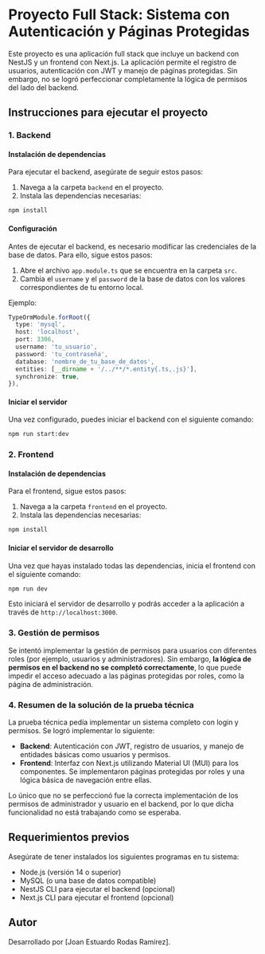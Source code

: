 # Proyecto Full Stack: Sistema con Autenticación y Páginas Protegidas

Este proyecto es una aplicación full stack que incluye un backend con NestJS y un frontend con Next.js. La aplicación permite el registro de usuarios, autenticación con JWT y manejo de páginas protegidas. Sin embargo, no se logró perfeccionar completamente la lógica de permisos del lado del backend.

## Instrucciones para ejecutar el proyecto

### 1. Backend

#### Instalación de dependencias

Para ejecutar el backend, asegúrate de seguir estos pasos:

1. Navega a la carpeta `backend` en el proyecto.
2. Instala las dependencias necesarias:

```bash
npm install
```

#### Configuración

Antes de ejecutar el backend, es necesario modificar las credenciales de la base de datos. Para ello, sigue estos pasos:

1. Abre el archivo `app.module.ts` que se encuentra en la carpeta `src`.
2. Cambia el `username` y el `password` de la base de datos con los valores correspondientes de tu entorno local.

Ejemplo:

```typescript
TypeOrmModule.forRoot({
  type: 'mysql',
  host: 'localhost',
  port: 3306,
  username: 'tu_usuario',
  password: 'tu_contraseña',
  database: 'nombre_de_tu_base_de_datos',
  entities: [__dirname + '/../**/*.entity{.ts,.js}'],
  synchronize: true,
}),
```

#### Iniciar el servidor

Una vez configurado, puedes iniciar el backend con el siguiente comando:

```bash
npm run start:dev
```

### 2. Frontend

#### Instalación de dependencias

Para el frontend, sigue estos pasos:

1. Navega a la carpeta `frontend` en el proyecto.
2. Instala las dependencias necesarias:

```bash
npm install
```

#### Iniciar el servidor de desarrollo

Una vez que hayas instalado todas las dependencias, inicia el frontend con el siguiente comando:

```bash
npm run dev
```

Esto iniciará el servidor de desarrollo y podrás acceder a la aplicación a través de `http://localhost:3000`.

### 3. Gestión de permisos

Se intentó implementar la gestión de permisos para usuarios con diferentes roles (por ejemplo, usuarios y administradores). Sin embargo, **la lógica de permisos en el backend no se completó correctamente**, lo que puede impedir el acceso adecuado a las páginas protegidas por roles, como la página de administración.

### 4. Resumen de la solución de la prueba técnica

La prueba técnica pedía implementar un sistema completo con login y permisos. Se logró implementar lo siguiente:

- **Backend**: Autenticación con JWT, registro de usuarios, y manejo de entidades básicas como usuarios y permisos.
- **Frontend**: Interfaz con Next.js utilizando Material UI (MUI) para los componentes. Se implementaron páginas protegidas por roles y una lógica básica de navegación entre ellas.

Lo único que no se perfeccionó fue la correcta implementación de los permisos de administrador y usuario en el backend, por lo que dicha funcionalidad no está trabajando como se esperaba.

## Requerimientos previos

Asegúrate de tener instalados los siguientes programas en tu sistema:

- Node.js (versión 14 o superior)
- MySQL (o una base de datos compatible)
- NestJS CLI para ejecutar el backend (opcional)
- Next.js CLI para ejecutar el frontend (opcional)

## Autor

Desarrollado por [Joan Estuardo Rodas Ramírez].
